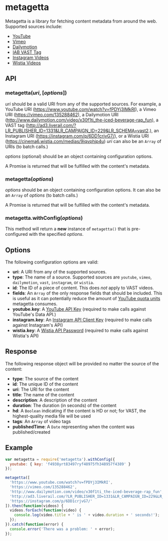 metagetta
=========

Metagetta is a library for fetching content metadata from around the web. Supported sources include:

* [YouTube](https://www.youtube.com/)
* [Vimeo](https://vimeo.com/)
* [Dailymotion](http://www.dailymotion.com/)
* [IAB VAST Tag](http://www.iab.net/guidelines/508676/digitalvideo/vsuite/vast/vast_copy)
* [Instagram Videos](https://www.instagram.com/)
* [Wistia Videos](http://wistia.com/hub)

API
---
### metagetta(*uri*, [*options*])
*uri* should be a valid URI from any of the supported sources. For example, a YouTube URI (https://www.youtube.com/watch?v=fPDYj3IMkRI), a Vimeo URI (https://vimeo.com/135288462), a Dailymotion URI (http://www.dailymotion.com/video/x30f1ti_the-iced-beverage-rap_fun), a VAST tag (http://ad3.liverail.com/?LR_PUBLISHER_ID=1331&LR_CAMPAIGN_ID=229&LR_SCHEMA=vast2.), an Instagram URI (https://instagram.com/p/6DD1crjvG7/), or a Wistia URI (https://cinema6.wistia.com/medias/9iqvphjp4u) *uri* can also be an ```Array``` of URIs (to batch calls.)

*options* (optional) should be an object containing configuration options.

A Promise is returned that will be fulfilled with the content's metadata.

### metagetta(*options*)
*options* should be an object containing configuration options. It can also be an ```Array``` of *options* (to batch calls.)

A Promise is returned that will be fulfilled with the content's metadata.

### metagetta.withConfig(*options*)
This method will return a **new** instance of ```metagetta()``` that is pre-configured with the specified *options*.

Options
-------
The following configuration options are valid:

* **uri**: A URI from any of the supported sources.
* **type**: The name of a source. Supported sources are ```youtube```, ```vimeo```, ```dailymotion```, ```vast```, ```instagram```, or ```wistia```.
* **id**: The ID of a piece of content. This does *not* apply to VAST videos.
* **fields**: An ```Array``` of the only response fields that should be included. This is useful as it can potentially reduce the amount of [YouTube quota units](https://developers.google.com/youtube/v3/getting-started#quota) metagetta consumes.
* **youtube.key**: A [YouTube API Key](https://developers.google.com/youtube/android/player/register#Create_API_Keys) (required to make calls against YouTube's Data API.)
* **instagram.key**: An [Instagram API Client Key](https://instagram.com/developer/) (required to make calls against Instagram's API)
* **wistia.key**: A [Wistia API Password](http://wistia.com/doc/data-api#making_requests) (required to make calls against Wistia's API)

Response
--------
The following response object will be provided no matter the source of the content:

* **type**: The source of the content
* **id**: The unique ID of the content
* **uri**: The URI for the content
* **title**: The name of the content
* **description**: A description of the content
* **duration**: The duration (in seconds) of the content
* **hd**: A ```Boolean``` indicating if the content is HD or not; for VAST, the highest-quality media file will be used
* **tags**: An ```Array``` of video tags
* **publishedTime**: A ```Date``` representing when the content was published/created

Example
-------
```javascript
var metagetta = require('metagetta').withConfig({
  youtube: { key: 'f4938yrt83497ryf48975fh348957f4389' }
});

metagetta([
  'https://www.youtube.com/watch?v=fPDYj3IMkRI',
  'https://vimeo.com/135288462',
  'http://www.dailymotion.com/video/x30f1ti_the-iced-beverage-rap_fun',
  'http://ad3.liverail.com/?LR_PUBLISHER_ID=1331&LR_CAMPAIGN_ID=229&LR_SCHEMA=vast2',
  'https://instagram.com/p/6DD1crjvG7/'
]).then(function(videos) {
  videos.forEach(function(video) {
    console.log(video.title + ' is ' + video.duration + ' seconds!');
  });
}).catch(function(error) {
  console.error('There was a problem: ' + error);
});
```
